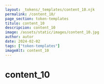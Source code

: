 ```yaml
---
layout: _tokens/_templates/content_10.njk
permalink: /content_10/
page_section: token-templates
titulo: content_10
descripcion: content_10
image: /assets/static/images/content_10.jpg
author: autor
date: 2024-02-02 
tags: ["token-templates"]
imageAlt: content_10
---
```

# content_10

